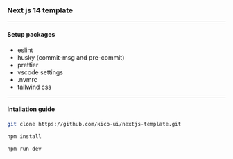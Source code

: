 ### Next js 14 template

---

#### Setup packages

- eslint
- husky (commit-msg and pre-commit)
- prettier
- vscode settings
- .nvmrc
- tailwind css

---

#### Intallation guide

```bash
git clone https://github.com/kico-ui/nextjs-template.git
```

```bash
npm install
```

```
npm run dev
```
